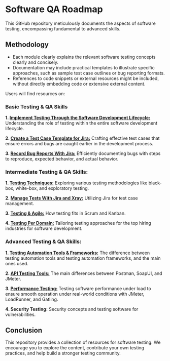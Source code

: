 # Software QA Roadmap

This GitHub repository meticulously documents the aspects of software testing, encompassing fundamental to advanced skills.

## Methodology

- Each module clearly explains the relevant software testing concepts clearly and concisely.
- Documentation may include practical templates to illustrate specific approaches, such as sample test case outlines or bug reporting formats.
- References to code snippets or external resources might be included, without directly embedding code or extensive external content.

Users will find resources on:

### Basic Testing & QA Skills

**1. [Implement Testing Through the Software Development Lifecycle:](https://github.com/amandaestevez/softwareqa/blob/2b9b084462cab0a0ce683e9a8099b741d3c6d199/00-IMPLEMENT-TESTING-THROUGH-SDLC/README.md)** Understanding the role of testing within the entire software development lifecycle.

**2. [Create a Test Case Template for Jira:](https://github.com/amandaestevez/softwareqa/blob/72939780c3d53526f7d4e4cb9c5301e9d528138f/01-CREATE-A-TEST-CASE-TEMPLATE-FOR-JIRA/README.md)** Crafting effective test cases that ensure errors and bugs are caught earlier in the development process.

**3. [Record Bug Reports With Jira:](https://github.com/amandaestevez/softwareqa/blob/3bf06878e50ae4b9b4972e9a36a14020e8cdc194/02-RECORD-BUG-REPORTS-WITH-JIRA/README.md)** Efficiently documenting bugs with steps to reproduce, expected behavior, and actual behavior.

### Intermediate Testing & QA Skills:

**1. [Testing Techniques:](https://github.com/amandaestevez/softwareqa/tree/f6f74e209ec8fa73e928a1d5bcf9c5ec0ee1637c/03-TESTING-TECHNIQUES)** Exploring various testing methodologies like black-box, white-box, and exploratory testing.

**2. [Manage Tests With Jira and Xray:](https://github.com/amandaestevez/softwareqa/blob/de1f6b6a3cfe5a08bfffca3e5dc726907a7b456f/04-TEST-MANAGEMENT-TOOLS/README.md)**  Utilizing Jira for test case management.

**3. [Testing & Agile:](https://github.com/amandaestevez/softwareqa/tree/df85adf828ac8e13bd76a0deb6609d8a1741bfb5/05-TESTING-%26-AGILE)**  How testing fits in Scrum and Kanban.

**4. [Testing Per Domain:](https://github.com/amandaestevez/softwareqa/tree/df2929eb6f083f9cb857be244d8e7cfadf519f70/06-TESTING-PER-DOMAIN)** Tailoring testing approaches for the top hiring industries for software development.

### Advanced Testing & QA Skills:

**1. [Testing Automation Tools & Frameworks:](https://github.com/amandaestevez/softwareqa/tree/29b804466f2899a9656dc6028095aab0b3c63f2e/07-AUTOMATION-TESTING-TOOLS-%26-FRAMEWORKS)** The difference between testing automation tools and testing automation frameworks, and the main ones used.

**2. [API Testing  Tools:](https://github.com/amandaestevez/softwareqa/tree/bf806877bdd55d173be54a30635afc223ee18258/08-API-TESTING-TOOLS)** The main differences between Postman, SoapUI, and JMeter.

**3. [Performance Testing:](https://github.com/amandaestevez/softwareqa/tree/5090b2cda05c253c43e67b24cca3659fbd4edc84/08-COMPARING-JMETER-LOADRUNNER-GATLING)** Testing software performance under load to ensure smooth operation under real-world conditions with JMeter, LoadRunner, and Gatling.

**4. Security Testing:** Security concepts and testing software for vulnerabilities.

## Conclusion
This repository provides a collection of resources for software testing. We encourage you to explore the content, contribute your own testing practices, and help build a stronger testing community.

